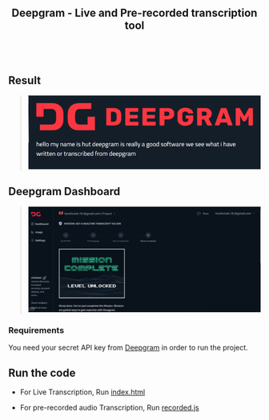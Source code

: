 ## <p align= center>Deepgram - Live and Pre-recorded transcription tool </p>
<br><br>

## Result 

> ![Result when you run index.html](transcribed.PNG)

## Deepgram Dashboard 

> ![Deepgram dashboard](deepgram_mission_complete.PNG)



### Requirements

You need your secret API key from [Deepgram](https://console.deepgram.com/) in order to run the project.

## Run the code 
- For Live Transcription, Run [index.html](index.html)

- For pre-recorded audio Transcription, Run [recorded.js](recorded.js)
